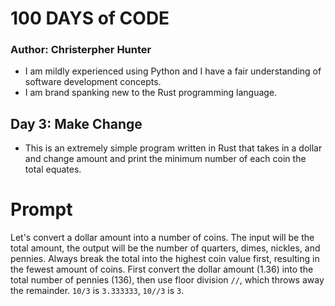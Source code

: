 # 100 DAYS of CODE
### Author: Christerpher Hunter

- I am mildly experienced using Python and I have a fair understanding of software development concepts.
- I am brand spanking new to the Rust programming language.  

## Day 3: Make Change

- This is an extremely simple program written in Rust that takes in a dollar and change amount and print the minimum number of each coin the total equates.


# Prompt
Let's convert a dollar amount into a number of coins. The input will be the total amount, the output will be the number of quarters, dimes, nickles, and pennies. Always break the total into the highest coin value first, resulting in the fewest amount of coins. First convert the dollar amount (1.36) into the total number of pennies (136), then use floor division `//`, which throws away the remainder. `10/3` is `3.333333`, `10//3` is `3`. 
